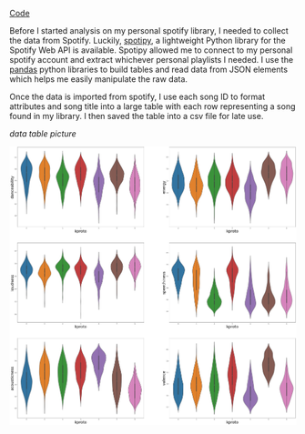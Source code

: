 [Code](https://github.com/John3Baskerville/SpotifyClustering/blob/main/Juypter%20Notebooks/SpotifyClustering2.ipynb)

Before I started analysis on my personal spotify library, I needed to collect the data from Spotify. Luckily, [spotipy](https://spotipy.readthedocs.io/en/2.18.0/), a lightweight Python library for the Spotify Web API is available. Spotipy allowed me to connect to my personal spotify account and extract whichever personal playlists I needed. I use the [pandas](https://pandas.pydata.org/) python libraries to build tables and read data from JSON elements which helps me easily manipulate the raw data.

Once the data is imported from spotify, I use each song ID to format attributes and song title into a large table with each row representing a song found in my library. I then saved the table into a csv file for late use.

*data table picture*


<img src="https://github.com/John3Baskerville/SpotifyClustering/blob/main/Juypter%20Notebooks/projectImages/violinplots.png?raw=true" alt="violinplot">
